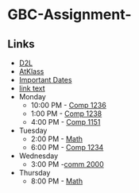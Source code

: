# GBC-Assignment-
## Links
- [D2L](https://learn.georgebrown.ca)
- [AtKlass](https://app.atklass.com)
- [Important Dates](https://www.georgebrown.ca/current-students/important-dates?term=27246&category=131)
- [link text](comp1238.md)
- Monday
  - 10:00 PM - [Comp 1236](https://learn.georgebrown.ca/d2l/home/33795)
  - 1:00 PM - [Comp 1238](https://learn.georgebrown.ca/d2l/home/334969)
  - 4:00 PM - [Comp 1151](https://learn.georgebrown.ca/d2l/home/335096)
- Tuesday
  - 2:00 PM - [Math](https://learn.georgebrown.ca/d2l/home/319863)
  - 6:00 PM - [Comp 1234](https://learn.georgebrown.ca/d2l/home/342908)
- Wednesday
   - 3:00 PM -[comm 2000](https://learn.georgebrown.ca/d2l/home/325217)
- Thursday
   - 8:00 PM - [Math](https://learn.georgebrown.ca/d2l/home/319863)
